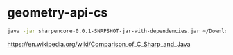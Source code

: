 # geometry-api-cs

```bash
java -jar sharpencore-0.0.1-SNAPSHOT-jar-with-dependencies.jar ~/Downloads/jackson-core-master/src/ -cp ~/Downloads/geometry-api-java-master/DepFiles/unittest/junit-4.8.2.jar -junitConversion @sharpen-all-options
```


https://en.wikipedia.org/wiki/Comparison_of_C_Sharp_and_Java
